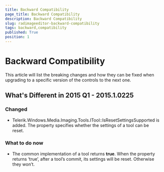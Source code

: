 ```yaml
---
title: Backward Compatibility
page_title: Backward Compatibility
description: Backward Compatibility
slug: radimageeditor-backward-compatibility
tags: backward,compatibility
published: True
position: 1
---
```


# Backward Compatibility


This article will list the breaking changes and how they can be fixed when upgrading to a specific version of the controls to the next one.

## What's Different in 2015 Q1 - 2015.1.0225

### Changed

* Telerik.Windows.Media.Imaging.Tools.ITool::IsResetSettingsSupported is added. The property specifies whether the settings of a tool can be reset. 


### What to do now

* The common implementation of a tool returns __true__. When the property returns ‘true’, after a tool’s commit, its settings will be reset. Otherwise they won’t.